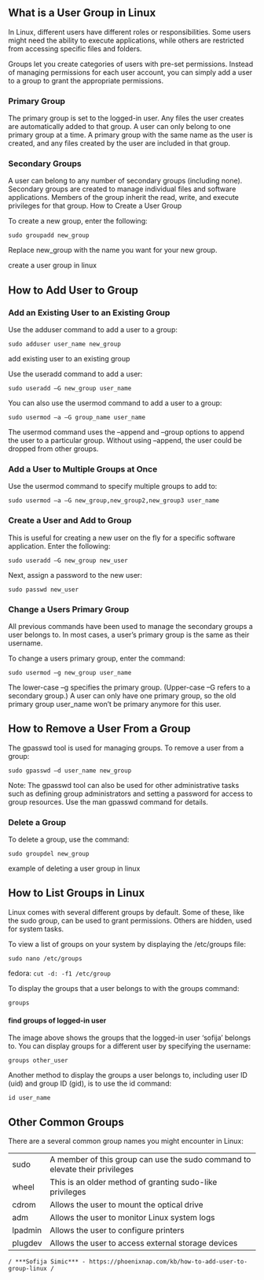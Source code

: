 ## What is a User Group in Linux

In Linux, different users have different roles or responsibilities. Some users might need the ability to execute applications, while others are restricted from accessing specific files and folders.

Groups let you create categories of users with pre-set permissions. Instead of managing permissions for each user account, you can simply add a user to a group to grant the appropriate permissions.

### Primary Group

The primary group is set to the logged-in user. Any files the user creates are automatically added to that group. A user can only belong to one primary group at a time. A primary group with the same name as the user is created, and any files created by the user are included in that group.

### Secondary Groups

A user can belong to any number of secondary groups (including none). Secondary groups are created to manage individual files and software applications. Members of the group inherit the read, write, and execute privileges for that group.
How to Create a User Group

To create a new group, enter the following:

`sudo groupadd new_group`

Replace new_group with the name you want for your new group.

create a user group in linux

## How to Add User to Group

### Add an Existing User to an Existing Group

Use the adduser command to add a user to a group:

`sudo adduser user_name new_group`

add existing user to an existing group

Use the useradd command to add a user:

`sudo useradd –G new_group user_name`

You can also use the usermod command to add a user to a group:

`sudo usermod –a –G group_name user_name`

The usermod command uses the –append and –group options to append the user to a particular group. Without using –append, the user could be dropped from other groups.

### Add a User to Multiple Groups at Once

Use the usermod command to specify multiple groups to add to:

`sudo usermod –a –G new_group,new_group2,new_group3 user_name`

### Create a User and Add to Group

This is useful for creating a new user on the fly for a specific software application. Enter the following:

`sudo useradd –G new_group new_user`

Next, assign a password to the new user:

`sudo passwd new_user`

### Change a Users Primary Group

All previous commands have been used to manage the secondary groups a user belongs to. In most cases, a user’s primary group is the same as their username.

To change a users primary group, enter the command:

`sudo usermod –g new_group user_name`

The lower-case –g specifies the primary group. (Upper-case –G refers to a secondary group.) A user can only have one primary group, so the old primary group user_name won’t be primary anymore for this user.

## How to Remove a User From a Group

The gpasswd tool is used for managing groups. To remove a user from a group:

`sudo gpasswd –d user_name new_group`

Note: The gpasswd tool can also be used for other administrative tasks such as defining group administrators and setting a password for access to group resources. Use the man gpasswd command for details.

### Delete a Group

To delete a group, use the command:

`sudo groupdel new_group`

example of deleting a user group in linux

## How to List Groups in Linux

Linux comes with several different groups by default. Some of these, like the sudo group, can be used to grant permissions. Others are hidden, used for system tasks.

To view a list of groups on your system by displaying the /etc/groups file:

`sudo nano /etc/groups`

fedora:
`cut -d: -f1 /etc/group`

To display the groups that a user belongs to with the groups command:

`groups`

#### find groups of logged-in user

The image above shows the groups that the logged-in user ‘sofija’ belongs to. You can display groups for a different user by specifying the username:

`groups other_user`

Another method to display the groups a user belongs to, including user ID (uid) and group ID (gid), is to use the id command:

`id user_name`

## Other Common Groups

There are a several common group names you might encounter in Linux:



|         |                                                                             |
| ------- | --------------------------------------------------------------------------- |
| sudo    | A member of this group can use the sudo command to elevate their privileges |
| wheel   | This is an older method of granting sudo-like privileges                    |
| cdrom   | Allows the user to mount the optical drive                                  |
| adm     | Allows the user to monitor Linux system logs                                |
| lpadmin | Allows the user to configure printers                                       |
| plugdev | Allows the user to access external storage devices                          |

    / ***Sofija Simic*** - https://phoenixnap.com/kb/how-to-add-user-to-group-linux /